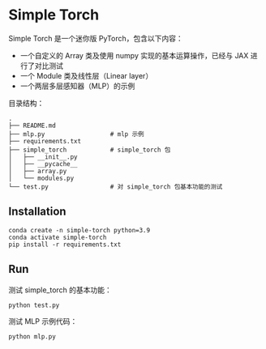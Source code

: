 # Simple Torch

Simple Torch 是一个迷你版 PyTorch，包含以下内容：

- 一个自定义的 Array 类及使用 numpy 实现的基本运算操作，已经与 JAX 进行了对比测试
- 一个 Module 类及线性层（Linear layer）
- 一个两层多层感知器（MLP）的示例


目录结构：

```
.
├── README.md
├── mlp.py                  # mlp 示例
├── requirements.txt
├── simple_torch            # simple_torch 包
│   ├── __init__.py
│   ├── __pycache__
│   ├── array.py
│   └── modules.py
└── test.py                 # 对 simple_torch 包基本功能的测试

```

## Installation

```
conda create -n simple-torch python=3.9
conda activate simple-torch
pip install -r requirements.txt
```

## Run

测试 simple_torch 的基本功能：

```
python test.py
```

测试 MLP 示例代码：

```
python mlp.py
```


